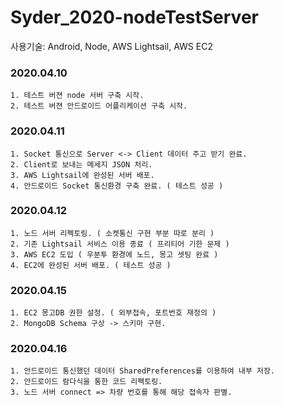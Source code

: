 # Syder_2020-nodeTestServer

사용기술: Android, Node, AWS Lightsail, AWS EC2

### 2020.04.10
```
1. 테스트 버젼 node 서버 구축 시작.
2. 테스트 버젼 안드로이드 어플리케이션 구축 시작.
```

### 2020.04.11
```
1. Socket 통신으로 Server <-> Client 데이터 주고 받기 완료.
2. Client로 보내는 메세지 JSON 처리.
3. AWS Lightsail에 완성된 서버 배포.
4. 안드로이드 Socket 통신환경 구축 완료. ( 테스트 성공 )
```

### 2020.04.12
```
1. 노드 서버 리펙토링. ( 소켓통신 구현 부분 따로 분리 )
2. 기존 Lightsail 서비스 이용 종료 ( 프리티어 기한 문제 )
3. AWS EC2 도입 ( 우분투 환경에 노드, 몽고 셋팅 완료 )
4. EC2에 완성된 서버 배포. ( 테스트 성공 )
```

### 2020.04.15
```
1. EC2 몽고DB 권한 설정. ( 외부접속, 포트번호 재정의 )
2. MongoDB Schema 구상 -> 스키마 구현.
```

### 2020.04.16
```
1. 안드로이드 통신했던 데이터 SharedPreferences를 이용하여 내부 저장.
2. 안드로이드 람다식을 통한 코드 리펙토링.
3. 노드 서버 connect => 차량 번호를 통해 해당 접속자 판별.
```
